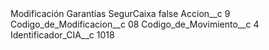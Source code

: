<?xml version="1.0" encoding="UTF-8"?>
<CustomMetadata xmlns="http://soap.sforce.com/2006/04/metadata" xmlns:xsi="http://www.w3.org/2001/XMLSchema-instance" xmlns:xsd="http://www.w3.org/2001/XMLSchema">
    <label>Modificación Garantías SegurCaixa</label>
    <protected>false</protected>
    <values>
        <field>Accion__c</field>
        <value xsi:type="xsd:string">9</value>
    </values>
    <values>
        <field>Codigo_de_Modificacion__c</field>
        <value xsi:type="xsd:string">08</value>
    </values>
    <values>
        <field>Codigo_de_Movimiento__c</field>
        <value xsi:type="xsd:string">4</value>
    </values>
    <values>
        <field>Identificador_CIA__c</field>
        <value xsi:type="xsd:string">1018</value>
    </values>
</CustomMetadata>
